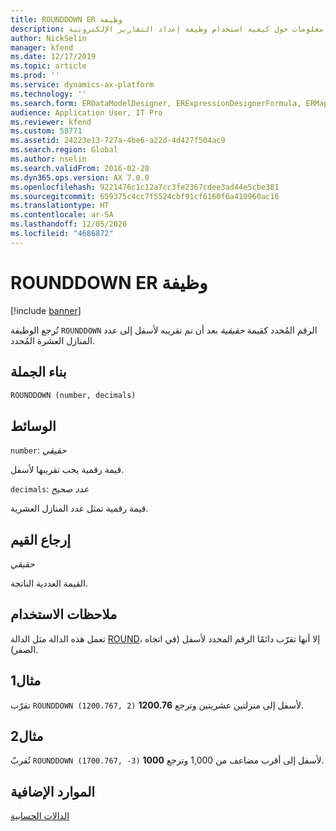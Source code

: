 ```yaml
---
title: ROUNDDOWN ER وظيفة
description: يوفر هذا الموضوع معلومات حول كيفية استخدام وظيفة إعداد التقارير الإلكترونية ROUNDDOWN (ER).
author: NickSelin
manager: kfend
ms.date: 12/17/2019
ms.topic: article
ms.prod: ''
ms.service: dynamics-ax-platform
ms.technology: ''
ms.search.form: ERDataModelDesigner, ERExpressionDesignerFormula, ERMappedFormatDesigner, ERModelMappingDesigner
audience: Application User, IT Pro
ms.reviewer: kfend
ms.custom: 58771
ms.assetid: 24223e13-727a-4be6-a22d-4d427f504ac9
ms.search.region: Global
ms.author: nselin
ms.search.validFrom: 2016-02-28
ms.dyn365.ops.version: AX 7.0.0
ms.openlocfilehash: 9221476c1c12a7cc3fe2367cdee3ad44e5cbe381
ms.sourcegitcommit: 659375c4cc7f5524cbf91cf6160f6a410960ac16
ms.translationtype: HT
ms.contentlocale: ar-SA
ms.lasthandoff: 12/05/2020
ms.locfileid: "4686872"
---
```

# <a name="rounddown-er-function"></a>ROUNDDOWN ER وظيفة

[!include [banner](../includes/banner.md)]

تُرجع الوظيفة `ROUNDDOWN` الرقم المُحدد كقيمة *حقيقية* بعد أن تم تقريبه لأسفل إلى عدد المنازل العشرة المُحدد.

## <a name="syntax"></a>بناء الجملة

```vb
ROUNDDOWN (number, decimals)
```

## <a name="arguments"></a>الوسائط

`number`: *حقيقي*

قيمة رقمية يجب تقريبها لأسفل.

`decimals`: *عدد صحيح*

قيمة رقمية تمثل عدد المنازل العشرية.

## <a name="return-values"></a>إرجاع القيم

*حقيقي*

القيمة العددية الناتجة.

## <a name="usage-notes"></a>ملاحظات الاستخدام

تعمل هذه الدالة مثل الدالة [ROUND](er-functions-mathematical-round.md)، إلا أنها تقرّب دائمًا الرقم المحدد لأسفل (في اتجاه الصفر).

## <a name="example-1"></a>مثال1

تقرّب `ROUNDDOWN (1200.767, 2)` لأسفل إلى منزلتين عشريتين وترجع **1200.76**. 

## <a name="example-2"></a>مثال2

تُقربّ `ROUNDDOWN (1700.767, -3)` لأسفل إلى أقرب مضاعف من 1,000 وترجع **1000**.

## <a name="additional-resources"></a>الموارد الإضافية

[الدالات الحسابية](er-functions-category-mathematical.md)

